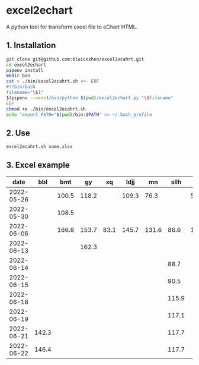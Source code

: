 # excel2echart

A python tool for transform excel file to eChart HTML.

## 1. Installation

```bash
git clone git@github.com:bluicezhen/excel2ecahrt.git
cd excel2echart
pipenv install
mkdir bin
cat > ./bin/excel2ecahrt.sh <<- EOF
#!/bin/bash
filename="\$1"
$(pipenv --venv)/bin/python $(pwd)/excel2echart.py "\$filename"
EOF
chmod +x ./bin/excel2ecahrt.sh
echo "export PATH="$(pwd)/bin:$PATH" >> ~/.bash_profile
```

## 2. Use

```bash
excel2ecahrt.sh some.xlsx
```

## 3. Excel example

| date       | bbl   | bmt   | gy    | xq   | ldjj  | mn    | sllh  | wd    |
| ---------- | ----- | ----- | ----- | ---- | ----- | ----- | ----- | ----- |
| 2022-05-26 |       | 100.5 | 118.2 |      | 109.3 | 76.3  |       | 57    |
| 2022-05-30 |       | 108.5 |       |      |       |       |       |       |
| 2022-06-06 |       | 166.8 | 153.7 | 83.1 | 145.7 | 131.6 | 86.6  | 119.1 |
| 2022-06-13 |       |       | 162.3 |      |       |       |       |       |
| 2022-06-14 |       |       |       |      |       |       | 88.7  |       |
| 2022-06-15 |       |       |       |      |       |       | 90.5  |       |
| 2022-06-16 |       |       |       |      |       |       | 115.9 |       |
| 2022-06-19 |       |       |       |      |       |       | 117.1 |       |
| 2022-06-21 | 142.3 |       |       |      |       |       | 117.7 |       |
| 2022-06-22 | 146.4 |       |       |      |       |       | 117.7 |       |